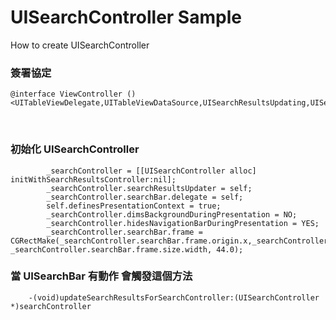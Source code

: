 # UISearchController Sample
How to create UISearchController

 ### 簽署協定  
```
@interface ViewController ()<UITableViewDelegate,UITableViewDataSource,UISearchResultsUpdating,UISearchBarDelegate>
```

    
    
### 初始化 UISearchController
```
        _searchController = [[UISearchController alloc] initWithSearchResultsController:nil];
        _searchController.searchResultsUpdater = self;
        _searchController.searchBar.delegate = self;
        self.definesPresentationContext = true;
        _searchController.dimsBackgroundDuringPresentation = NO;
        _searchController.hidesNavigationBarDuringPresentation = YES;
        _searchController.searchBar.frame = CGRectMake(_searchController.searchBar.frame.origin.x,_searchController.searchBar.frame.origin.y, _searchController.searchBar.frame.size.width, 44.0);
```

### 當 UISearchBar 有動作 會觸發這個方法
```
    -(void)updateSearchResultsForSearchController:(UISearchController *)searchController
```
